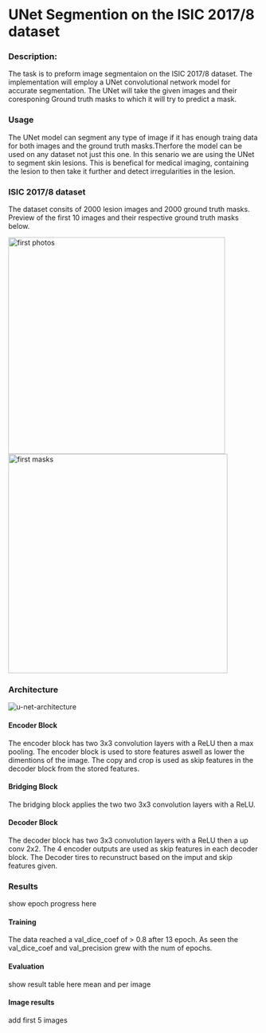 # UNet Segmention on the ISIC 2017/8 dataset

### Description: 
The task is to preform image segmentaion on the ISIC 2017/8 dataset. The implementation will employ a UNet convolutional network model for accurate segmentation. The UNet will take the given images and their coresponing Ground truth masks to which it will try to predict a mask. 

### Usage 

The UNet model can segment any type of image if it has enough traing data for both images and the ground truth masks.Therfore the model can be used on any dataset not just this one. In this senario we are using the UNet to segment skin lesions. This is benefical for medical imaging, containing the lesion to then take it further and detect irregularities in the lesion.

### ISIC 2017/8 dataset
The dataset consits of 2000 lesion images and 2000 ground truth masks. Preview of the first 10 images and their respective ground truth masks below.

 <img width="435" alt="first photos" src="https://github.com/mraula/PatternAnalysis-2023/assets/96328895/47b7a4ef-abae-4622-a5a9-0ab5065ca35d"> 

<img width="440" alt="first masks" src="https://github.com/mraula/PatternAnalysis-2023/assets/96328895/28c63790-50c7-40c7-94fd-443d288bfbb1">

### Architecture

![u-net-architecture](https://github.com/mraula/PatternAnalysis-2023/assets/96328895/14b488d2-e7bd-477e-a1b9-846d7e157e10)

#### Encoder Block

The encoder block has two 3x3 convolution layers with a ReLU then a max pooling. The encoder block is used to store features aswell as lower the dimentions of the image. The copy and crop is used as skip features in the decoder block from the stored features.

#### Bridging Block

The bridging block applies the two  two 3x3 convolution layers with a ReLU.

#### Decoder Block 

The decoder block has two 3x3 convolution layers with a ReLU then a up conv 2x2. The 4 encoder outputs are used as skip features in each decoder block. The Decoder tires to recunstruct based on the imput and skip features given.

### Results

show epoch progress here
#### Training 

The data reached a val_dice_coef of > 0.8 after 13 epoch. As seen the val_dice_coef and val_precision grew with the num of epochs.

#### Evaluation
show result table here mean and per image

#### Image results

add first 5 images
